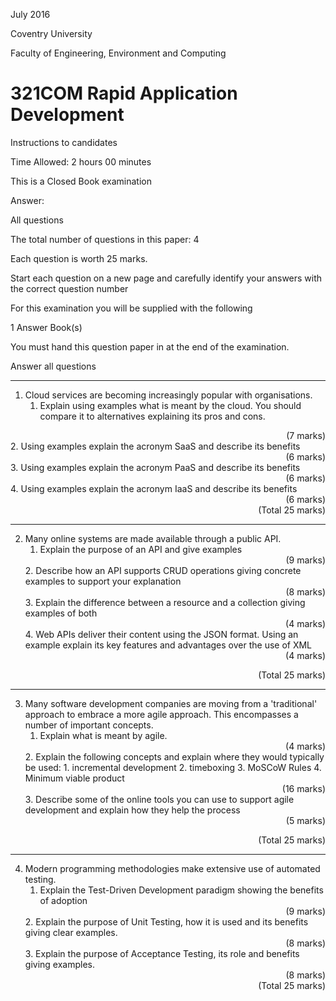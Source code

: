 
July 2016

Coventry University

Faculty of Engineering, Environment and Computing

# 321COM Rapid Application Development

Instructions to candidates

Time Allowed: 2 hours 00 minutes

This is a Closed Book examination

Answer:

All questions

The total number of questions in this paper: 4

Each question is worth 25 marks.

Start each question on a new page and carefully identify your answers with the correct question number

For this examination you will be supplied with the following

1 Answer Book(s)

You must hand this question paper in at the end of the examination.

Answer all questions

----

1. Cloud services are becoming increasingly popular with organisations.
    1. Explain using examples what is meant by the cloud. You should compare it to alternatives explaining its pros and cons.
<div style="text-align: right">(7 marks)</div>
    2. Using examples explain the acronym SaaS and describe its benefits
    <div style="text-align: right">(6 marks)</div>
    3. Using examples explain the acronym PaaS and describe its benefits
    <div style="text-align: right">(6 marks)</div>
    4. Using examples explain the acronym IaaS and describe its benefits
<div style="text-align: right">(6 marks)</div>
<div style="text-align: right">(Total 25 marks)</div>

----

2. Many online systems are made available through a public API.
    1. Explain the purpose of an API and give examples
    <div style="text-align: right">(9 marks)</div>
    2. Describe how an API supports CRUD operations giving concrete examples to support your explanation
    <div style="text-align: right">(8 marks)</div>
    3. Explain the difference between a resource and a collection giving examples of both
    <div style="text-align: right">(4 marks)</div>
    4. Web APIs deliver their content using the JSON format. Using an example explain its key features and advantages over the use of XML
    <div style="text-align: right">(4 marks)</div>
<div style="text-align: right">(Total 25 marks)</div>

----

3. Many software development companies are moving from a 'traditional' approach to embrace a more agile approach. This encompasses a number of important concepts.
    1. Explain what is meant by agile.
    <div style="text-align: right">(4 marks)</div>
    2. Explain the following concepts and explain where they would typically be used:
        1. incremental development
        2. timeboxing
        3. MoSCoW Rules
        4. Minimum viable product
    <div style="text-align: right">(16 marks)</div>
    3. Describe some of the online tools you can use to support agile development and explain how they help the process
    <div style="text-align: right">(5 marks)</div>
<div style="text-align: right">(Total 25 marks)</div>

----

4. Modern programming methodologies make extensive use of automated testing.
    1. Explain the Test-Driven Development paradigm showing the benefits of adoption
    <div style="text-align: right">(9 marks)</div>
    2. Explain the purpose of Unit Testing, how it is used and its benefits giving clear examples.
    <div style="text-align: right">(8 marks)</div>
    3. Explain the purpose of Acceptance Testing, its role and benefits giving examples.
    <div style="text-align: right">(8 marks)</div>
    <div style="text-align: right">(Total 25 marks)</div>